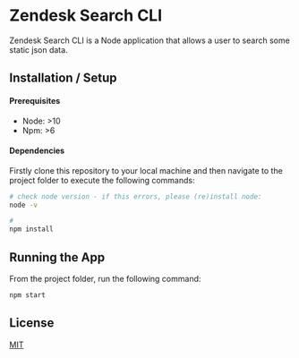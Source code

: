 # Zendesk Search CLI

Zendesk Search CLI is a Node application that allows a user to search some static json data.

## Installation / Setup

#### Prerequisites
- Node: >10
- Npm: >6

#### Dependencies
Firstly clone this repository to your local machine and then navigate to the 
project folder to execute the following commands:

```bash
# check node version - if this errors, please (re)install node:
node -v

# 
npm install
```

## Running the App

From the project folder, run the following command:

```bash
npm start
```

## License
[MIT](https://choosealicense.com/licenses/mit/)
